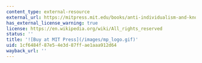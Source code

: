 ```yaml
---
content_type: external-resource
external_url: https://mitpress.mit.edu/books/anti-individualism-and-knowledge
has_external_license_warning: true
license: https://en.wikipedia.org/wiki/All_rights_reserved
status: ''
title: '![Buy at MIT Press](/images/mp_logo.gif)'
uid: 1cf6484f-87e5-4e3d-87ff-ae1aaa912d64
wayback_url: ''
---
```


